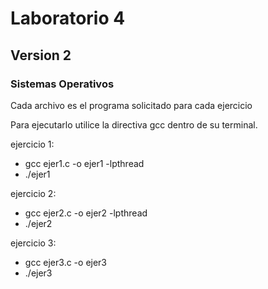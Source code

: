 # Laboratorio 4
## Version 2
### Sistemas Operativos

Cada archivo es el programa solicitado para cada ejercicio

Para ejecutarlo utilice la directiva gcc dentro de su terminal.

ejercicio 1:
- gcc ejer1.c -o ejer1 -lpthread
- ./ejer1

ejercicio 2:
- gcc ejer2.c -o ejer2 -lpthread
- ./ejer2

ejercicio 3:
- gcc ejer3.c -o ejer3
- ./ejer3
